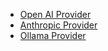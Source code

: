 * [Open AI Provider](openai.md)
* [Anthropic Provider](anthropic.md)
* [Ollama Provider](ollama.md)
